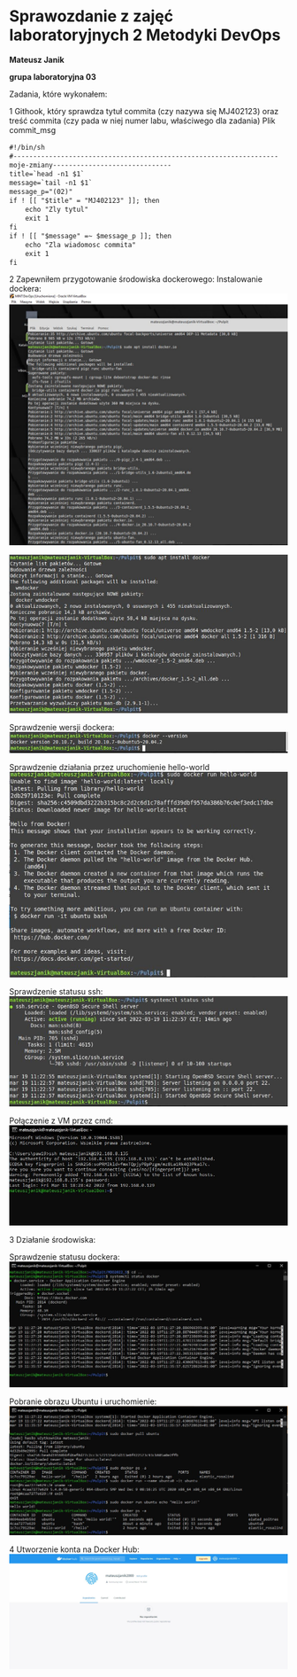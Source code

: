 <h1>Sprawozdanie z zajęć laboratoryjnych 2 Metodyki DevOps</h1>
<strong>Mateusz Janik</strong>

<strong>grupa laboratoryjna 03</strong>

Zadania, które wykonałem:

1 Githook, który sprawdza tytuł commita (czy nazywa się MJ402123) oraz treść commita (czy pada w niej numer labu, właściwego dla zadania)
Plik commit_msg
```
#!/bin/sh
#-------------------------------------------------------------------moje-zmiany------------------------------
title=`head -n1 $1`
message=`tail -n1 $1`
message_p="(02)"
if ! [[ "$title" = "MJ402123" ]]; then
    echo "Zly tytul"
    exit 1
fi
if ! [[ "$message" =~ $message_p ]]; then
    echo "Zla wiadomosc commita"
    exit 1
fi

```

2 Zapewniłem przygotowanie środowiska dockerowego:
Instalowanie dockera:
![Image](19_03_11_30.JPG "docker.io")

![Image](19_03_11_34.JPG "docker")

Sprawdzenie wersji dockera:
![Image](19_03_11_35.JPG "wersja dockera")

Sprawdzenie działania przez uruchomienie hello-world
![Image](19_03_11_36.JPG "hello world")

Sprawdzenie statusu ssh:
![Image](19_03_11_37.JPG "ssh status")

Połączenie z VM przez cmd:
![Image](19_03_11_42.JPG "cmd")

3 Działanie środowiska:

Sprawdzenie statusu dockera:
![Image](19_03_13_51.JPG "status docker")

Pobranie obrazu Ubuntu i uruchomienie:
![Image](19_03_14_00.JPG "ubuntu")

4 Utworzenie konta na Docker Hub:
![Image](19_03_14_16.JPG "docker hub")


